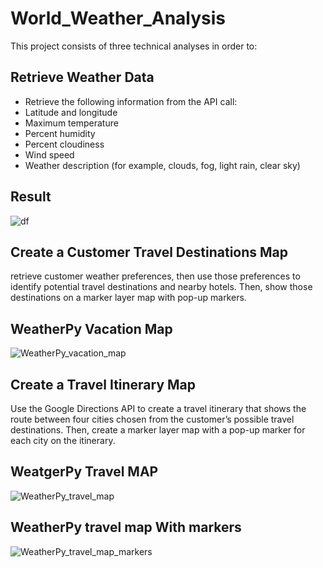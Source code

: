 # World_Weather_Analysis

This project consists of three technical analyses in order to:
## Retrieve Weather Data
* Retrieve the following information from the API call:
* Latitude and longitude
* Maximum temperature
* Percent humidity
* Percent cloudiness
* Wind speed
* Weather description (for example, clouds, fog, light rain, clear sky)
## Result
![df](https://user-images.githubusercontent.com/89410157/135764724-1b4793d4-a9ec-4e5d-b384-3e862f465e85.png)

## Create a Customer Travel Destinations Map
retrieve customer weather preferences, then use those preferences to identify potential travel destinations and nearby hotels. Then, show those destinations on a marker layer map with pop-up markers.
## WeatherPy Vacation Map
![WeatherPy_vacation_map](https://user-images.githubusercontent.com/89410157/135764739-da34248c-b8aa-44e9-923b-b749a7b634bf.png)

## Create a Travel Itinerary Map
Use the Google Directions API to create a travel itinerary that shows the route between four cities chosen from the customer’s possible travel destinations. Then, create a marker layer map with a pop-up marker for each city on the itinerary.
## WeatgerPy Travel MAP
![WeatherPy_travel_map](https://user-images.githubusercontent.com/89410157/135764762-128d11a9-0413-4322-a95a-3edbb216b805.png)

## WeatherPy travel map With markers
![WeatherPy_travel_map_markers](https://user-images.githubusercontent.com/89410157/135764836-d53c4b18-19b7-4cdf-8116-5cd5961add05.png)

